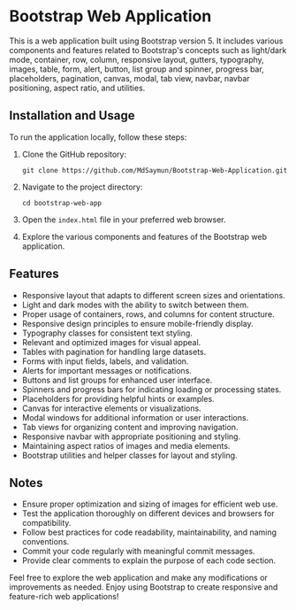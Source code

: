 # Bootstrap Web Application

This is a web application built using Bootstrap version 5. It includes various components and features related to Bootstrap's concepts such as light/dark mode, container, row, column, responsive layout, gutters, typography, images, table, form, alert, button, list group and spinner, progress bar, placeholders, pagination, canvas, modal, tab view, navbar, navbar positioning, aspect ratio, and utilities.

## Installation and Usage

To run the application locally, follow these steps:

1. Clone the GitHub repository:

   ```
   git clone https://github.com/MdSaymun/Bootstrap-Web-Application.git
   ```

2. Navigate to the project directory:

   ```
   cd bootstrap-web-app
   ```

3. Open the `index.html` file in your preferred web browser.

4. Explore the various components and features of the Bootstrap web application.

## Features

- Responsive layout that adapts to different screen sizes and orientations.
- Light and dark modes with the ability to switch between them.
- Proper usage of containers, rows, and columns for content structure.
- Responsive design principles to ensure mobile-friendly display.
- Typography classes for consistent text styling.
- Relevant and optimized images for visual appeal.
- Tables with pagination for handling large datasets.
- Forms with input fields, labels, and validation.
- Alerts for important messages or notifications.
- Buttons and list groups for enhanced user interface.
- Spinners and progress bars for indicating loading or processing states.
- Placeholders for providing helpful hints or examples.
- Canvas for interactive elements or visualizations.
- Modal windows for additional information or user interactions.
- Tab views for organizing content and improving navigation.
- Responsive navbar with appropriate positioning and styling.
- Maintaining aspect ratios of images and media elements.
- Bootstrap utilities and helper classes for layout and styling.

## Notes

- Ensure proper optimization and sizing of images for efficient web use.
- Test the application thoroughly on different devices and browsers for compatibility.
- Follow best practices for code readability, maintainability, and naming conventions.
- Commit your code regularly with meaningful commit messages.
- Provide clear comments to explain the purpose of each code section.

Feel free to explore the web application and make any modifications or improvements as needed. Enjoy using Bootstrap to create responsive and feature-rich web applications!
